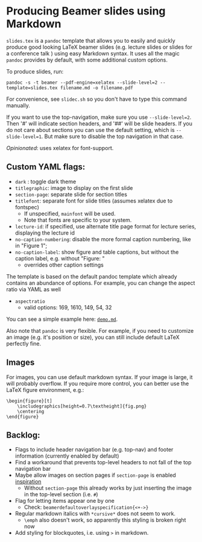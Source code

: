 # Producing Beamer slides using Markdown

`slides.tex` is a `pandoc` template that allows you to easily and quickly produce good looking LaTeX beamer slides (e.g. lecture slides or slides for a conference talk ) using easy Markdown syntax.
It uses all the magic `pandoc` provides by default, with some additional custom options.

To produce slides, run:

`pandoc -s -t beamer --pdf-engine=xelatex --slide-level=2 --template=slides.tex filename.md -o filename.pdf`

For convenience, see `slidec.sh` so you don't have to type this command manually.

If you want to use the top-navigation, make sure you use `--slide-level=2`. 
Then '#' will indicate section headers, and '##' will be slide headers.
If you do not care about sections you can use the default setting, which is `--slide-level=1`.
But make sure to disable the top navigation in that case.

*Opinionated*: uses xelatex for font-support.

## Custom YAML flags:

- `dark` : toggle dark theme
- `titlegraphic`: image to display on the first slide
- `section-page`: separate slide for section titles
- `titlefont`: separate font for slide titles (assumes xelatex due to fontspec)
    * If unspecified, `mainfont` will be used.
    * Note that fonts are specific to your system.
- `lecture-id`: if specified, use alternate title page format for lecture series, displaying the lecture id
- `no-caption-numbering`: disable the more formal caption numbering, like in "Figure 1";
- `no-caption-label`: show figure and table captions, but without the caption label, e.g. without "Figure: "
    * overrides other caption settings

The template is based on the default pandoc template which already contains an abundance of options.
For example, you can change the aspect ratio via YAML as well

- `aspectratio` 
    * valid options: 169, 1610, 149, 54, 32

You can see a simple example here: [`demo.md`](./demo.md).

Also note that `pandoc` is very flexible.
For example, if you need to customize an image (e.g. it's position or size), you can still include default LaTeX perfectly fine.

## Images

For images, you can use default markdown syntax. 
If your image is large, it will probably overflow.
If you require more control, you can better use the LaTeX figure environment, e.g.:

```
\begin{figure}[t]
    \includegraphics[height=0.7\textheight]{fig.png}
    \centering
\end{figure}
```


## Backlog:

- Flags to include header navigation bar (e.g. top-nav) and footer information (currently enabled by default)
- Find a workaround that prevents top-level headers to not fall of the top navigation bar
- Maybe allow images on section pages if `section-page` is enabled [inspiration](https://tex.stackexchange.com/questions/404224/beamer-metropolis-theme-add-image-to-section-page)
    * Without `section-page` this already works by just inserting the image in the top-level section (i.e. `#`)
- Flag for letting items appear one by one
    * Check: `beamerdefaultoverlayspecification{<+->}`
- Regular markdown italics with `*cursive*` does not seem to work.
    * `\emph` also doesn't work, so apparently this styling is broken right now
- Add styling for blockquotes, i.e. using `>` in markdown. 
